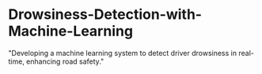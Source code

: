 # Drowsiness-Detection-with-Machine-Learning
"Developing a machine learning system to detect driver drowsiness in real-time, enhancing road safety."

